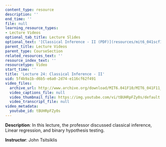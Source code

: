 ```yaml
---
content_type: resource
description: ''
end_time: ''
file: null
learning_resource_types:
- Lecture Videos
optional_tab_title: Lecture Slides
optional_text: '[Classical Inference - II (PDF)](resources/mit6_041scf13_l24)'
parent_title: Lecture Videos
parent_type: CourseSection
related_resources_text: ''
resource_index_text: ''
resourcetype: Video
start_time: ''
title: 'Lecture 24: Classical Inference - II'
uid: 5f4b9a1b-d6b5-e6a0-2d74-e116cf62f491
video_files:
  archive_url: http://www.archive.org/download/MIT6.041F10/MIT6_041F11_lec24_300k.mp4
  video_captions_file: null
  video_thumbnail_file: https://img.youtube.com/vi/tBUHRpFZy0s/default.jpg
  video_transcript_file: null
video_metadata:
  youtube_id: tBUHRpFZy0s
---
```


**Description**: In this lecture, the professor discussed classical inference, Linear regression, and binary hypothesis testing.

**Instructor**: John Tsitsiklis